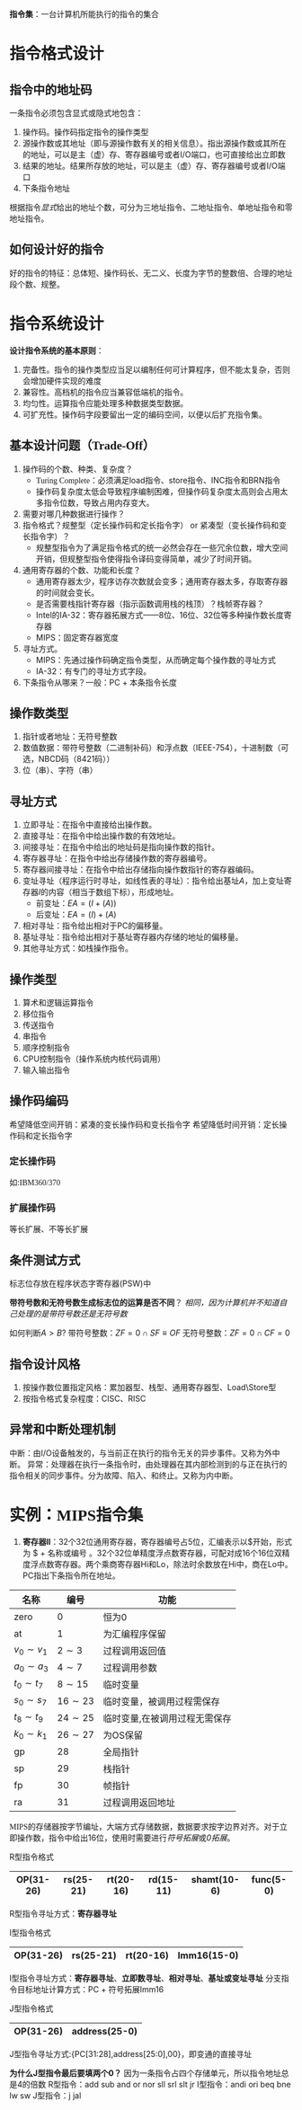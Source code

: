 **指令集**：一台计算机所能执行的指令的集合

# 指令格式设计
## 指令中的地址码
一条指令必须包含显式或隐式地包含：
1. 操作码。操作码指定指令的操作类型
2. 源操作数或其地址（即与源操作数有关的相关信息）。指出源操作数或其所在的地址，可以是主（虚）存、寄存器编号或者I/O端口，也可直接给出立即数
3. 结果的地址。结果所存放的地址，可以是主（虚）存、寄存器编号或者I/O端口
4. 下条指令地址

根据指令*显式*给出的地址个数，可分为三地址指令、二地址指令、单地址指令和零地址指令。

## 如何设计好的指令

好的指令的特征：总体短、操作码长、无二义、长度为字节的整数倍、合理的地址段个数、规整。

# 指令系统设计
**设计指令系统的基本原则**：
1. 完备性。指令的操作类型应当足以编制任何可计算程序，但不能太复杂，否则会增加硬件实现的难度
2. 兼容性。高档机的指令应当兼容低端机的指令。
3. 均匀性。运算指令应能处理多种数据类型数据。
4. 可扩充性。操作码字段要留出一定的编码空间，以便以后扩充指令集。

## 基本设计问题（<font face='Consolas'>Trade-Off</font>）
1. 操作码的个数、种类、复杂度？
	- <font face='Consolas'>Turing Complete</font>：必须满足load指令、store指令、INC指令和BRN指令
	- 操作码复杂度太低会导致程序编制困难，但操作码复杂度太高则会占用太多指令位数，导致占用内存变大。
2. 需要对哪几种数据进行操作？
3. 指令格式？规整型（定长操作码和定长指令字） or 紧凑型（变长操作码和变长指令字）？
	- 规整型指令为了满足指令格式的统一必然会存在一些冗余位数，增大空间开销，但规整型指令使得指令译码变得简单，减少了时间开销。
4. 通用寄存器的个数、功能和长度？
	- 通用寄存器太少，程序访存次数就会变多；通用寄存器太多，存取寄存器的时间就会变长。
	- 是否需要栈指针寄存器（指示函数调用栈的栈顶）？栈帧寄存器？
	- Intel的IA-32：寄存器拓展方式——8位、16位、32位等多种操作数长度寄存器
	- MIPS：固定寄存器宽度
5. 寻址方式。
	- MIPS：先通过操作码确定指令类型，从而确定每个操作数的寻址方式
	- IA-32：有专门的寻址方式字段。
6. 下条指令从哪来？一般：PC + 本条指令长度

## 操作数类型
1. 指针或者地址：无符号整数
2. 数值数据：带符号整数（二进制补码）和浮点数（IEEE-754），十进制数（可选，NBCD码（8421码））
3. 位（串）、字符（串） 

## 寻址方式
1. 立即寻址：在指令中直接给出操作数。
2. 直接寻址：在指令中给出操作数的有效地址。
3. 间接寻址：在指令中给出的地址码是指向操作数的指针。
4. 寄存器寻址：在指令中给出存储操作数的寄存器编号。
5. 寄存器间接寻址：在指令中给出存储指向操作数指针的寄存器编码。
6. 变址寻址（程序运行时寻址，如线性表的寻址）：指令给出基址$A$，加上变址寄存器$I$的内容（相当于数组下标），形成地址。
	- 前变址：$EA = (I+(A))$
	- 后变址：$EA=(I)+(A)$
7. 相对寻址：指令给出相对于PC的偏移量。
8. 基址寻址：指令给出相对于基址寄存器内存储的地址的偏移量。
9. 其他寻址方式：如栈操作指令。

## 操作类型
1. 算术和逻辑运算指令
2. 移位指令
3. 传送指令
4. 串指令
5. 顺序控制指令
6. CPU控制指令（操作系统内核代码调用）
7. 输入输出指令

## 操作码编码
希望降低空间开销：紧凑的变长操作码和变长指令字
希望降低时间开销：定长操作码和定长指令字
### 定长操作码
如:<font face='Consolas'>IBM360/370</font>

### 扩展操作码
等长扩展、不等长扩展

## 条件测试方式
标志位存放在程序状态字寄存器(PSW)中

**带符号数和无符号数生成标志位的运算是否不同**？
*相同，因为计算机并不知道自己处理的是带符号数还是无符号数*

如何判断$A \gt B$?
带符号整数：$ZF=0 \cap SF \equiv OF$
无符号整数：$ZF=0\cap CF = 0$

## 指令设计风格
1. 按操作数位置指定风格：累加器型、栈型、通用寄存器型、Load\Store型
2. 按指令格式复杂程度：CISC、RISC
## 异常和中断处理机制

中断：由I/O设备触发的，与当前正在执行的指令无关的异步事件。又称为外中断。
异常：处理器在执行一条指令时，由处理器在其内部检测到的与正在执行的指令相关的同步事件。分为故障、陷入、和终止。又称为内中断。

# 实例：<font face='Consolas'>MIPS</font>指令集
1. **寄存器ll**：32个32位通用寄存器，寄存器编号占5位，汇编表示以$开始，形式为 $ + 名称或编号 。32个32位单精度浮点数寄存器，可配对成16个16位双精度浮点数寄存器。两个乘商寄存器Hi和Lo，除法时余数放在Hi中，商在Lo中。PC指出下条指令所在地址。

| 名称            | 编号          | 功能              |
| ------------- | ----------- | --------------- |
| zero          | 0           | 恒为0             |
| at            | 1           | 为汇编程序保留         |
| $v_0\sim v_1$ | $2\sim3$    | 过程调用返回值         |
| $a_0\sim a_3$ | $4\sim 7$   | 过程调用参数          |
| $t_0\sim t_7$ | $8\sim15$   | 临时变量            |
| $s_0\sim s_7$ | $16\sim 23$ | 临时变量，被调用过程需保存   |
| $t_8\sim t_9$ | $24\sim25$  | 临时变量,在被调用过程无需保存 |
| $k_0\sim k_1$ | $26\sim 27$ | 为OS保留           |
| gp            | 28          | 全局指针            |
| sp            | 29          | 栈指针             |
| fp            | 30          | 帧指针             |
| ra            | 31          | 过程调用返回地址        |
<font face='Consolas'>MIPS</font>的存储器按字节编址，大端方式存储数据，数据要求按字边界对齐。对于立即操作数，指令中给出16位，使用时需要进行*符号拓展*或*0拓展*。

R型指令格式

| OP(31-26) | rs(25-21) | rt(20-16) | rd(15-11) | shamt(10-6) | func(5-0) |
| --------- | --------- | --------- | --------- | ----------- | --------- |
R型指令寻址方式：**寄存器寻址**

I型指令格式

| OP(31-26) | rs(25-21) | rt(20-16) | Imm16(15-0) |
| --------- | --------- | --------- | ----------- |
I型指令寻址方式：**寄存器寻址**、**立即数寻址**、**相对寻址**、**基址或变址寻址**
分支指令目标地址计算方式：PC + 符号拓展Imm16

J型指令格式

| OP(31-26) | address(25-0) |
| --------- | ------------- |
J型指令寻址方式:{PC[31:28],address[25:0],00}，即变通的直接寻址

**为什么J型指令最后要填两个0？**
因为一条指令占四个存储单元，所以指令地址总是4的倍数
R型指令：add sub and or nor sll srl slt jr
I型指令：andi ori beq bne lw sw 
J型指令：j jal 






